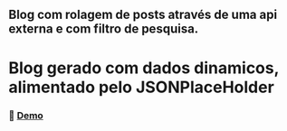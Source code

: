 ## Blog com rolagem de posts através de uma api externa e com filtro de pesquisa.


# Blog gerado com dados dinamicos, alimentado pelo JSONPlaceHolder


### 👾 [Demo](https://scrollandfilterblog.netlify.app/)
